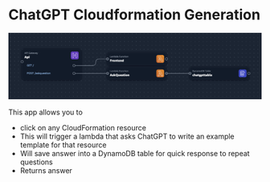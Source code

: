 # ChatGPT Cloudformation Generation

![arc](./arc.png)

This app allows you to

-   click on any CloudFormation resource
-   This will trigger a lambda that asks ChatGPT to write an example template for that resource
-   Will save answer into a DynamoDB table for quick response to repeat questions
-   Returns answer
